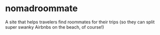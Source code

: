 # nomadroommate
A site that helps travelers find roommates for their trips (so they can split super swanky Airbnbs on the beach, of course!)
